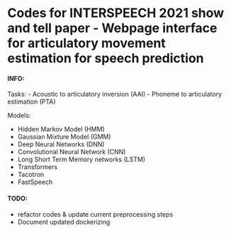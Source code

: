 # Codes for INTERSPEECH 2021 show and tell paper - Webpage interface for articulatory movement estimation for speech prediction

<h4>INFO:</h2>
Tasks:
- Acoustic to articulatory inversion (AAI)
- Phoneme to articulatory estimation (PTA)

Models:
- Hidden Markov Model (HMM)
- Gaussian Mixture Model (GMM)
- Deep Neural Networks (DNN)
- Convolutional Neural Network (CNN)
- Long Short Term Memory networks (LSTM)
- Transformers
- Tacotron
- FastSpeech

<h4>TODO:</h2>

- refactor codes & update current preprocessing steps
- Document updated dockerizing
